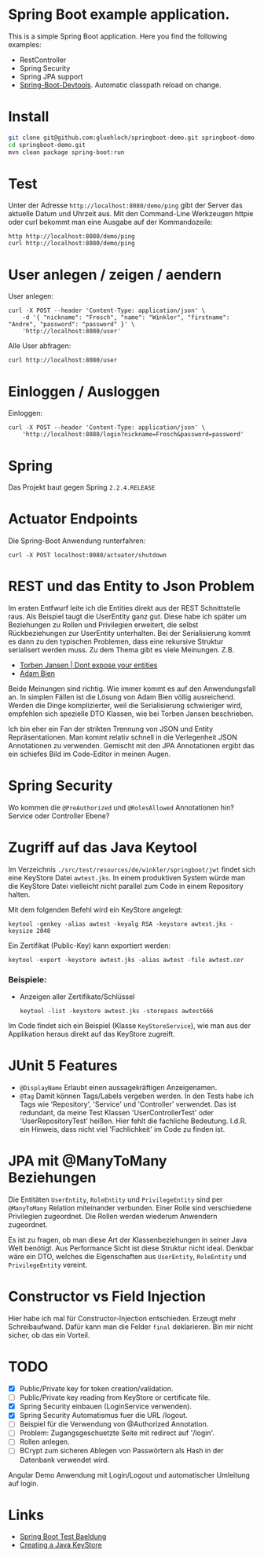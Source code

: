 # Spring Boot example application.
This is a simple Spring Boot application. Here you find the following examples:
 * RestController
 * Spring Security
 * Spring JPA support
 * [Spring-Boot-Devtools](https://docs.spring.io/spring-boot/docs/current/reference/html/using-spring-boot.html#using-boot-devtools). Automatic classpath reload on change.

# Install
```Bash
git clone git@github.com:gluehloch/springboot-demo.git springboot-demo.git
cd springboot-demo.git
mvn clean package spring-boot:run
```

# Test
Unter der Adresse `http://localhost:8080/demo/ping` gibt der
Server das aktuelle Datum und Uhrzeit aus. Mit den Command-Line
Werkzeugen httpie oder curl bekommt man eine Ausgabe auf der Kommandozeile:
```
http http://localhost:8080/demo/ping
curl http://localhost:8080/demo/ping
``` 

# User anlegen / zeigen / aendern

User anlegen:
```
curl -X POST --header 'Content-Type: application/json' \
    -d '{ "nickname": "Frosch", "name": "Winkler", "firstname": "Andre", "password": "password" }' \
    'http://localhost:8080/user'
```

Alle User abfragen:
```
curl http://localhost:8080/user
```

# Einloggen / Ausloggen

Einloggen:
```
curl -X POST --header 'Content-Type: application/json' \
    'http://localhost:8080/login?nickname=Frosch&password=password'
```

# Spring
Das Projekt baut gegen Spring `2.2.4.RELEASE`

# Actuator Endpoints
Die Spring-Boot Anwendung runterfahren:
```
curl -X POST localhost:8080/actuator/shutdown
```

# REST und das Entity to Json Problem
Im ersten Entfwurf leite ich die Entities direkt aus der REST
Schnittstelle raus. Als Beispiel taugt die UserEntity ganz gut.
Diese habe ich später um Beziehungen zu Rollen und Privilegien
erweitert, die selbst Rückbeziehungen zur UserEntity unterhalten.
Bei der Serialisierung kommt es dann zu den typischen
Problemen, dass eine rekursive Struktur serialisert werden muss.
Zu dem Thema gibt es viele Meinungen. Z.B.
 * [Torben Jansen | Dont expose your entities](https://thoughts-on-java.org/dont-expose-entities-in-api/)
 * [Adam Bien](http://www.adam-bien.com/roller/abien/entry/creating_dtos_without_mapping_with)

Beide Meinungen sind richtig. Wie immer kommt es auf den
Anwendungsfall an. In simplen Fällen ist die Lösung von Adam Bien
völlig ausreichend. Werden die Dinge komplizierter, weil die
Serialisierung schwieriger wird, empfehlen sich spezielle DTO
Klassen, wie bei Torben Jansen beschrieben.

Ich bin eher ein Fan der strikten Trennung von JSON und Entity
Repräsentationen. Man kommt relativ schnell in die Verlegenheit
JSON Annotationen zu verwenden. Gemischt mit den JPA Annotationen
ergibt das ein schiefes Bild im Code-Editor in meinen Augen.

# Spring Security
Wo kommen die `@PreAuthorized` und `@RolesAllowed` Annotationen hin?
Service oder Controller Ebene?

# Zugriff auf das Java Keytool
Im Verzeichnis `./src/test/resources/de/winkler/springboot/jwt` findet
sich eine KeyStore Datei `awtest.jks`. In einem produktiven System würde
man die KeyStore Datei vielleicht nicht parallel zum Code in einem Repository
halten.
 
Mit dem folgenden Befehl wird ein KeyStore angelegt:
```
keytool -genkey -alias awtest -keyalg RSA -keystore awtest.jks -keysize 2048
```

Ein Zertifikat (Public-Key) kann exportiert werden:
```
keytool -export -keystore awtest.jks -alias awtest -file awtest.cer
```

### Beispiele:
* Anzeigen aller Zertifikate/Schlüssel
  ```
  keytool -list -keystore awtest.jks -storepass awtest666
  ```

Im Code findet sich ein Beispiel (Klasse `KeyStoreService`), wie man aus
der Applikation heraus direkt auf das KeyStore zugreift. 

# JUnit 5 Features
* `@DisplayName` Erlaubt einen aussagekräftigen Anzeigenamen.
* `@Tag` Damit können Tags/Labels vergeben werden. In den Tests
  habe ich Tags wie 'Repository', 'Service' und 'Controller'
  verwendet. Das ist redundant, da meine Test Klassen
  'UserControllerTest' oder 'UserRepositoryTest' heißen.
  Hier fehlt die fachliche Bedeutung. I.d.R. ein Hinweis,
  dass nicht viel 'Fachlichkeit' im Code zu finden ist.
  
# JPA mit @ManyToMany Beziehungen
Die Entitäten `UserEntity`, `RoleEntity` und `PrivilegeEntity`
sind per `@ManyToMany` Relation miteinander verbunden.
Einer Rolle sind verschiedene Privilegien zugeordnet.
Die Rollen werden wiederum Anwendern zugeordnet.

Es ist zu fragen, ob man diese Art der Klassenbeziehungen
in seiner Java Welt benötigt. Aus Performance Sicht ist diese
Struktur nicht ideal. Denkbar wäre ein DTO, welches
die Eigenschaften aus `UserEntity`, `RoleEntity` und
`PrivilegeEntity` vereint. 


# Constructor vs Field Injection
Hier habe ich mal für Constructor-Injection entschieden.
Erzeugt mehr Schreibaufwand. Dafür kann man die Felder
`final` deklarieren. Bin mir nicht sicher, ob das ein
Vorteil.

# TODO

* [x] Public/Private key for token creation/validation.
* [ ] Public/Private key reading from KeyStore or certificate file.
* [x] Spring Security einbauen (LoginService verwenden).
* [x] Spring Security Automatismus fuer die URL /logout.
* [ ] Beispiel für die Verwendung von @Authorized Annotation.
* [ ] Problem: Zugangsgeschuetzte Seite mit redirect auf '/login'.
* [ ] Rollen anlegen.
* [ ] BCrypt zum sicheren Ablegen von Passwörtern als Hash in der Datenbank verwendet wird.

Angular Demo Anwendung mit Login/Logout und automatischer Umleitung auf login.

# Links
* [Spring Boot Test Baeldung](https://www.baeldung.com/spring-boot-testing)
* [Creating a Java KeyStore](https://www.thomasvitale.com/https-spring-boot-ssl-certificate/)
